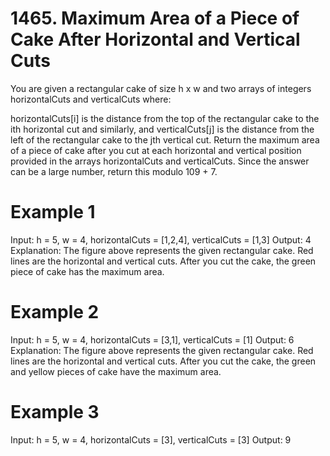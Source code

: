 # 1465. Maximum Area of a Piece of Cake After Horizontal and Vertical Cuts

You are given a rectangular cake of size h x w and two arrays of integers horizontalCuts and verticalCuts where:

horizontalCuts[i] is the distance from the top of the rectangular cake to the ith horizontal cut and similarly, and
verticalCuts[j] is the distance from the left of the rectangular cake to the jth vertical cut.
Return the maximum area of a piece of cake after you cut at each horizontal and vertical position provided in the arrays horizontalCuts and verticalCuts. Since the answer can be a large number, return this modulo 109 + 7.

# Example 1

Input: h = 5, w = 4, horizontalCuts = [1,2,4], verticalCuts = [1,3]
Output: 4
Explanation: The figure above represents the given rectangular cake. Red lines are the horizontal and vertical cuts. After you cut the cake, the green piece of cake has the maximum area.

# Example 2

Input: h = 5, w = 4, horizontalCuts = [3,1], verticalCuts = [1]
Output: 6
Explanation: The figure above represents the given rectangular cake. Red lines are the horizontal and vertical cuts. After you cut the cake, the green and yellow pieces of cake have the maximum area.

# Example 3

Input: h = 5, w = 4, horizontalCuts = [3], verticalCuts = [3]
Output: 9
